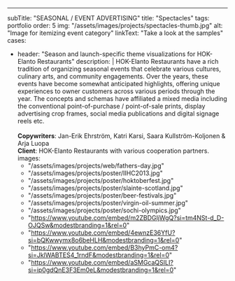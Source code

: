 ---
subTitle: "SEASONAL / EVENT ADVERTISING" 
title: "Spectacles"
tags: portfolio
order: 5
img: "/assets/images/projects/spectacles-thumb.jpg"
alt: "Image for itemizing event category"
linkText: "Take a look at the samples"
cases:
  - header: "Season and launch-specific theme visualizations for HOK-Elanto Restaurants"
    description: |
        HOK-Elanto Restaurants have a rich tradition of organizing seasonal events that celebrate various cultures, culinary arts, and community engagements. Over the years, these events have become somewhat anticipated highlights, offering unique experiences to owner customers across various periods through the year. The concepts and schemas have affiliated a mixed media including the conventional point-of-purchase / point-of-sale prints, display advertising crop frames, social media publications and digital signage reels etc.<br>
        <br>
        <strong>Copywriters</strong>: Jan-Erik Ehrström, Katri Karsi, Saara Kullström-Koljonen & Arja Luopa<br>
        <strong>Client</strong>: HOK-Elanto Restaurants with various cooperation partners.
    images:
      - "/assets/images/projects/web/fathers-day.jpg"
      - "/assets/images/projects/poster/IIHC2013.jpg"
      - "/assets/images/projects/poster/hoktoberfest.jpg"
      - "/assets/images/projects/poster/slainte-scotland.jpg"
      - "/assets/images/projects/poster/beer-festivals.jpg"
      - "/assets/images/projects/poster/virgin-oil-summer.jpg"
      - "/assets/images/projects/poster/sochi-olympics.jpg"
      - "https://www.youtube.com/embed/m2ZBDGIjWgQ?si=tm4NSt-d_D-OJQSw&modestbranding=1&rel=0"
      - "https://www.youtube.com/embed/4ewnzE36YfU?si=bQKwwymx8o6beHLH&modestbranding=1&rel=0"
      - "https://www.youtube.com/embed/B3hyPmC-om4?si=JklWABTES4_1rndF&modestbranding=1&rel=0"
      - "https://www.youtube.com/embed/aSMGcaQSILI?si=ip0gdQnE3F3Em0eL&modestbranding=1&rel=0"